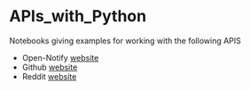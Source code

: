 # APIs_with_Python

Notebooks giving examples for working with the following APIS

-  Open-Notify [website](http://open-notify.org/)
- Github [website](https://github.com/)
- Reddit [website](https://reddit.com)

